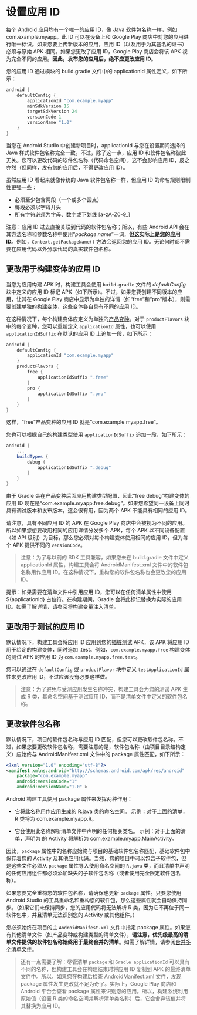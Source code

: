 # 设置应用 ID

每个 Android 应用均有一个唯一的应用 ID，像 Java 软件包名称一样，例如 com.example.myapp。此 ID 可以在设备上和 Google Play 商店中对您的应用进行唯一标识。如果您要上传新版本的应用，应用 ID（以及用于为其签名的证书）必须与原始 APK 相同。如果您更改了应用 ID，Google Play 商店会将该 APK 视为完全不同的应用。**因此，发布您的应用后，绝不应更改应用 ID**。

您的应用 ID 通过模块的 build.gradle 文件中的 applicationId 属性定义，如下所示：

```groovy
android {
    defaultConfig {
        applicationId "com.example.myapp"
        minSdkVersion 15
        targetSdkVersion 24
        versionCode 1
        versionName "1.0"
    }
}
```

当您在 Android Studio 中创建新项目时，applicationId 与您在设置期间选择的 Java 样式软件包名称完全一致。不过，除了这一点，应用 ID 和软件包名称彼此无关。您可以更改代码的软件包名称（代码命名空间），这不会影响应用 ID，反之亦然（但同样，发布您的应用后，不得更改应用 ID）。


虽然应用 ID 看起来就像传统的 Java 软件包名称一样，但应用 ID 的命名规则限制性更强一些：

* 必须至少包含两段（一个或多个圆点）
* 每段必须以字母开头
* 所有字符必须为字母、数字或下划线 [a-zA-Z0-9_]

注意：应用 ID 过去直接关联到代码的软件包名称；所以，有些 Android API 会在其方法名称和参数名称中使用“_package name_”一词，**但这实际上是您的应用 ID**。例如，`Context.getPackageName()` 方法会返回您的应用 ID。无论何时都不需要在应用代码以外分享代码的真实软件包名称。

## 更改用于构建变体的应用 ID

当您为应用构建 APK 时，构建工具会使用 `build.gradle` 文件的 _defaultConfig_ 块中定义的应用 ID 标记 APK（如下所示）。不过，如果您要创建不同版本的应用，让其在 Google Play 商店中显示为单独的详情（如“free”和“pro”版本），则需要创建单独的[构建变体](./configureBuildVariants.md)，这些变体各自具有不同的应用 ID。

在这种情况下，每个构建变体应定义为单独的[产品变种](./configureBuildVariants.md)。对于 `productFlavors` 块中的每个变种，您可以重新定义 `applicationId` 属性，也可以使用 `applicationIdSuffix` 在默认的应用 ID 上追加一段，如下所示：

```groovy
android {
    defaultConfig {
        applicationId "com.example.myapp"
    }
    productFlavors {
        free {
            applicationIdSuffix ".free"
        }
        pro {
            applicationIdSuffix ".pro"
        }
    }
}
```

这样，“free”产品变种的应用 ID 就是“com.example.myapp.free”。

您也可以根据自己的构建类型使用 `applicationIdSuffix` 追加一段，如下所示：

```groovy
android {
    ...
    buildTypes {
        debug {
            applicationIdSuffix ".debug"
        }
    }
}
```

由于 Gradle 会在产品变种后面应用构建类型配置，因此“free debug”构建变体的应用 ID 现在是“com.example.myapp.free.debug”。如果您希望同一设备上同时具有调试版本和发布版本，这会很有用，因为两个 APK 不能具有相同的应用 ID。

请注意，具有不同应用 ID 的 APK 在 Google Play 商店中会被视为不同的应用。所以如果您想要改用相同的应用详情分发多个 APK，每个 APK 以不同设备配置（如 API 级别）为目标，那么您必须对每个构建变体使用相同的应用 ID，但为每个 APK 提供不同的 `versionCode`。

> 注意：为了与以前的 SDK 工具兼容，如果您未在 build.gradle 文件中定义 applicationId 属性，构建工具会将 AndroidManifest.xml 文件中的软件包名称用作应用 ID。在这种情况下，重构您的软件包名称也会更改您的应用 ID。

提示：如果需要在清单文件中引用应用 ID，您可以在任何清单属性中使用 ${applicationId} 占位符。在构建期间，Gradle 会将此标记替换为实际的应用 ID。如需了解详情，请参阅[将构建变量注入清单]()。

## 更改用于测试的应用 ID

默认情况下，构建工具会将应用 ID 应用到您的[插桩测试]() APK，该 APK 将应用 ID 用于给定的构建变体，同时追加 .test。例如，`com.example.myapp.free` 构建变体的测试 APK 的应用 ID 为 `com.example.myapp.free.test`。

您可以通过在 `defaultConfig` 或 `productFlavor` 块中定义 `testApplicationId` 属性来更改应用 ID，不过应该没有必要这样做。

> 注意：为了避免与受测应用发生名称冲突，构建工具会为您的测试 APK 生成 R 类，其命名空间基于测试应用 ID，而不是清单文件中定义的软件包名称。

## 更改软件包名称

默认情况下，项目的软件包名称与应用 ID 匹配，但您可以更改软件包名称。不过，如果您要更改软件包名称，需要注意的是，软件包名称（由项目目录结构定义）应始终与 AndroidManifest.xml 文件中的 package 属性匹配，如下所示：

```xml
<?xml version="1.0" encoding="utf-8"?>
<manifest xmlns:android="http://schemas.android.com/apk/res/android"
    package="com.example.myapp"
    android:versionCode="1"
    android:versionName="1.0" >
```

Android 构建工具使用 package 属性来发挥两种作用：

* 它将此名称用作应用生成的 R.java 类的命名空间。
示例：对于上面的清单，R 类将为 com.example.myapp.R。

* 它会使用此名称解析清单文件中声明的任何相关类名。
示例：对于上面的清单，声明为 <activity android:name=".MainActivity"> 的 Activity 将解析为 com.example.myapp.MainActivity。

因此，`package` 属性中的名称应始终与项目的基础软件包名称匹配，基础软件包中保存着您的 Activity 及其他应用代码。当然，您的项目中可以包含子软件包，但是这些文件必须从 `package` 属性导入使用命名空间的 `R.java` 类，而且清单中声明的任何应用组件都必须添加缺失的子软件包名称（或者使用完全限定软件包名称）。

如果您要完全重构您的软件包名称，请确保也更新 `package` 属性。只要您使用 Android Studio 的工具重命名和重构您的软件包，那么这些属性就会自动保持同步。（如果它们未保持同步，您的应用代码将无法解析 R 类，因为它不再位于同一软件包中，并且清单无法识别您的 Activity 或其他组件。）

您必须始终在项目的主 `AndroidManifest.xml` 文件中指定 package 属性。如果您有其他清单文件（如产品变种或构建类型的清单文件），**请注意，优先级最高的清单文件提供的软件包名称始终用于最终合并的清单**。如需了解详情，请参阅[合并多个清单文件]()。

> 还有一点需要了解：尽管清单 `package` 和 `Gradle applicationId` 可以具有不同的名称，但构建工具会在构建结束时将应用 ID 复制到 APK 的最终清单文件中。所以，如果您在构建后检查 AndroidManifest.xml 文件，发现 package 属性发生更改就不足为奇了。实际上，Google Play 商店和 Android 平台会查看 package 属性来识别您的应用。所以，构建系统利用原始值（设置 R 类的命名空间并解析清单类名称）后，它会舍弃该值并将其替换为应用 ID。
